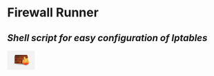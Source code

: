 # Firewall Runner
## _Shell script for easy configuration of Iptables_

![iptables](./images/iptables-logo.png)
